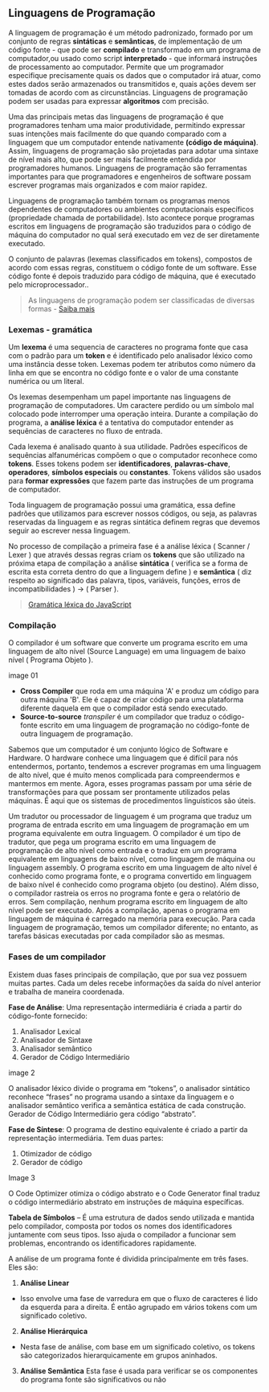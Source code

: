 ## Linguagens de Programação

A linguagem de programação é um método padronizado, formado por um conjunto de regras **sintáticas** e **semânticas**, de implementação de um código fonte - que pode ser **compilado** e transformado em um programa de computador,ou usado como script **interpretado** - que informará instruções de processamento ao computador. Permite que um programador especifique precisamente quais os dados que o computador irá atuar, como estes dados serão armazenados ou transmitidos e, quais ações devem ser tomadas de acordo com as circunstâncias. Linguagens de programação podem ser usadas para expressar **algoritmos** com precisão.

Uma das principais metas das linguagens de programação é que programadores tenham uma maior produtividade, permitindo expressar suas intenções mais facilmente do que quando comparado com a linguagem que um computador entende nativamente **(código de máquina)**. Assim, linguagens de programação são projetadas para adotar uma sintaxe de nível mais alto, que pode ser mais facilmente entendida por programadores humanos. Linguagens de programação são ferramentas importantes para que programadores e engenheiros de software possam escrever programas mais organizados e com maior rapidez.

Linguagens de programação também tornam os programas menos dependentes de computadores ou ambientes computacionais específicos (propriedade chamada de portabilidade). Isto acontece porque programas escritos em linguagens de programação são traduzidos para o código de máquina do computador no qual será executado em vez de ser diretamente executado.

O conjunto de palavras (lexemas classificados em tokens), compostos de acordo com essas regras, constituem o código fonte de um software. Esse código fonte é depois traduzido para código de máquina, que é executado pelo microprocessador..

> As linguagens de programação podem ser classificadas de diversas formas - [Saiba mais](https://universidadedatecnologia.com.br/linguagem-de-programacao-classificacoes/#:~:text=Linguagens%20de%20programa%C3%A7%C3%A3o%20s%C3%A3o%20normalmente,suporte%20a%20orienta%C3%A7%C3%A3o%20de%20objetos.)

### Lexemas - gramática

Um **lexema** é uma sequencia de caracteres no programa fonte que casa com o padrão para um **token** e é identificado pelo analisador léxico como uma instância desse token. Lexemas podem ter atributos como número da linha em que se encontra no código fonte e o valor de uma constante numérica ou um literal.

Os lexemas desempenham um papel importante nas linguagens de programação de computadores. Um caractere perdido ou um símbolo mal colocado pode interromper uma operação inteira. Durante a compilação do programa, a **análise léxica** é a tentativa do computador entender as sequências de caracteres no fluxo de entrada.

Cada lexema é analisado quanto à sua utilidade. Padrões específicos de sequências alfanuméricas compõem o que o computador reconhece como **tokens**. Esses tokens podem ser **identificadores**, **palavras-chave**, **operadores**, **símbolos especiais** ou **constantes**. Tokens válidos são usados ​​para **formar expressões** que fazem parte das instruções de um programa de computador.

Toda linguagem de programação possui uma gramática, essa define padrões que utilizamos para escrever nossos códigos, ou seja, as palavras reservadas da linguagem e as regras sintática definem regras que devemos seguir ao escrever nessa linguagem.

No processo de compilação a primeira fase é a análise léxica ( Scanner / Lexer ) que através dessas regras criam os **tokens** que são utilizado na próxima etapa de compilação a análise **sintática** ( verifica se a forma de escrita esta correta dentro do que a linguagem define ) e **semântica** ( diz respeito ao significado das palavra, tipos, variáveis, funções, erros de incompatibilidades ) -> ( Parser ).

> [Gramática léxica do JavaScript](https://262.ecma-international.org/13.0/#sec-ecmascript-language-lexical-grammar)

### Compilação

O compilador é um software que converte um programa escrito em uma linguagem de alto nível (Source Language) em uma linguagem de baixo nível ( Programa Objeto ).

image 01

- **Cross Compiler** que roda em uma máquina 'A' e produz um código para outra máquina 'B'. Ele é capaz de criar código para uma plataforma diferente daquela em que o compilador está sendo executado.
- **Source-to-source** _transpiler_ é um compilador que traduz o código-fonte escrito em uma linguagem de programação no código-fonte de outra linguagem de programação.

Sabemos que um computador é um conjunto lógico de Software e Hardware. O hardware conhece uma linguagem que é difícil para nós entendermos, portanto, tendemos a escrever programas em uma linguagem de alto nível, que é muito menos complicada para compreendermos e mantermos em mente. Agora, esses programas passam por uma série de transformações para que possam ser prontamente utilizados pelas máquinas. É aqui que os sistemas de procedimentos linguísticos são úteis.

Um tradutor ou processador de linguagem é um programa que traduz um programa de entrada escrito em uma linguagem de programação em um programa equivalente em outra linguagem. O compilador é um tipo de tradutor, que pega um programa escrito em uma linguagem de programação de alto nível como entrada e o traduz em um programa equivalente em linguagens de baixo nível, como linguagem de máquina ou linguagem assembly. O programa escrito em uma linguagem de alto nível é conhecido como programa fonte, e o programa convertido em linguagem de baixo nível é conhecido como programa objeto (ou destino). Além disso, o compilador rastreia os erros no programa fonte e gera o relatório de erros. Sem compilação, nenhum programa escrito em linguagem de alto nível pode ser executado. Após a compilação, apenas o programa em linguagem de máquina é carregado na memória para execução. Para cada linguagem de programação, temos um compilador diferente; no entanto, as tarefas básicas executadas por cada compilador são as mesmas.

### Fases de um compilador

Existem duas fases principais de compilação, que por sua vez possuem muitas partes. Cada um deles recebe informações da saída do nível anterior e trabalha de maneira coordenada.

**Fase de Análise**: Uma representação intermediária é criada a partir do código-fonte fornecido:

1. Analisador Lexical
2. Analisador de Sintaxe
3. Analisador semântico
4. Gerador de Código Intermediário

image 2

O analisador léxico divide o programa em “tokens”, o analisador sintático reconhece “frases” no programa usando a sintaxe da linguagem e o analisador semântico verifica a semântica estática de cada construção. Gerador de Código Intermediário gera código “abstrato”.

**Fase de Síntese**: O programa de destino equivalente é criado a partir da representação intermediária. Tem duas partes:

1. Otimizador de código
2. Gerador de código

Image 3

O Code Optimizer otimiza o código abstrato e o Code Generator final traduz o código intermediário abstrato em instruções de máquina específicas.

**Tabela de Símbolos** – É uma estrutura de dados sendo utilizada e mantida pelo compilador, composta por todos os nomes dos identificadores juntamente com seus tipos. Isso ajuda o compilador a funcionar sem problemas, encontrando os identificadores rapidamente.

A análise de um programa fonte é dividida principalmente em três fases. Eles são:

1. **Análise Linear**

- Isso envolve uma fase de varredura em que o fluxo de caracteres é lido da esquerda para a direita. É então agrupado em vários tokens com um significado coletivo.

2. **Análise Hierárquica**

- Nesta fase de análise, com base em um significado coletivo, os tokens são categorizados hierarquicamente em grupos aninhados.

3. **Análise Semântica**
   Esta fase é usada para verificar se os componentes do programa fonte são significativos ou não

<!-- ## Linguagens Compilados x Interpretadas ( akitando basead )

compilar é o processo de pegar um código fonte texto, por exemplo em C, passar por uma ferramenta como o "cc", que vai cuspir um binário que o sistema operacional vai conseguir executar diretamente.

Um interpretador é um programa que vai pegar ou o arquivo texto do código ou uma representação intermediária, como esse ".class" e vai traduzir pro binário de máquina que, aí sim, o sistema operacional e o processador vão entender.

analise lexa

gramatica da linguagem.

O objetivo é quebrar seu código fonte, que é um texto, em uma listona de tokens e depois usar a gramática pra organizar esses tokens em uma estrutura de dados que podemos manipular programaticamente.

O objetivo é transformar seu código em uma árvore, mais especificamente uma Parse Tree.

tokenizar é feito por um lexer, e a segunda parte de pegar os tokens e transformar em árvore é feita por um parser.

- AST

compilador / Interpretar essa árvore

!! Criar diagramas do fluxos

> Não importa que sintaxe de linguagens você ache mais bonita ou mais elegante ou mais produtiva. Não importa se você gosta de usar chaves pra delimitar funções como no Java ou se prefere usar identação como em Python. Não importa se prefere dividir tudo em várias pequenas funções de poucas linhas ou prefira o jeito go-horse de entuchar o máximo de linhas dentro de uma função. Não importa se gosta ou não de colocar comentários detalhados antes de cada função. Tudo isso é totalmente irrelevante pro computador

Depois que seu código for parseado e compilado, o que vai sobrar são instruções de máquina.

Transpiler - Transformando código / Linter ...

https://pt.wikipedia.org/wiki/Linguagem_de_programa%C3%A7%C3%A3o#cite_note-3
https://johnidm.gitbooks.io/compiladores-para-humanos/content/
https://www.geeksforgeeks.org/introduction-of-compiler-design/?ref=lbp -->
